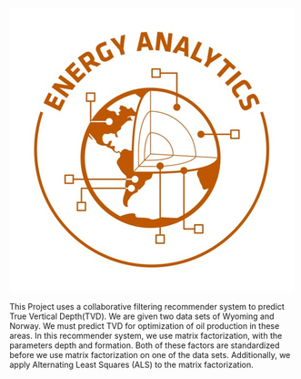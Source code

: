![Energy Analytics Logo](https://github.com/jessepisel/energy_analytics/blob/master/EA_logo.jpg)

This Project uses a collaborative filtering recommender system to predict True Vertical Depth(TVD). We are given two data sets of Wyoming and Norway. We must predict TVD for optimization of oil production in these areas. In this recommender system, we use matrix factorization, with the parameters depth and formation. Both of these factors are standardized before we use matrix factorization on one of the data sets. Additionally, we apply Alternating Least Squares (ALS) to the matrix factorization. 
